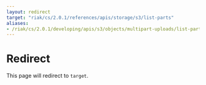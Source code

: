 ```yaml
---
layout: redirect
target: "riak/cs/2.0.1/references/apis/storage/s3/list-parts"
aliases:
- /riak/cs/2.0.1/developing/apis/s3/objects/multipart-uploads/list-parts
---
```


# Redirect

This page will redirect to `target`.
